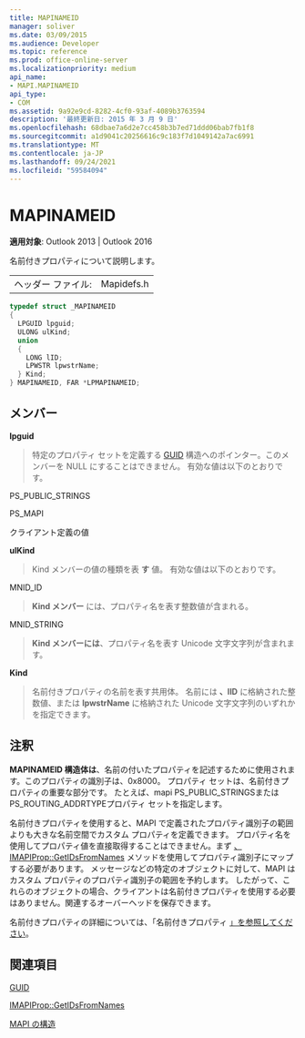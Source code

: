 ```yaml
---
title: MAPINAMEID
manager: soliver
ms.date: 03/09/2015
ms.audience: Developer
ms.topic: reference
ms.prod: office-online-server
ms.localizationpriority: medium
api_name:
- MAPI.MAPINAMEID
api_type:
- COM
ms.assetid: 9a92e9cd-8282-4cf0-93af-4089b3763594
description: '最終更新日: 2015 年 3 月 9 日'
ms.openlocfilehash: 68dbae7a6d2e7cc458b3b7ed71ddd06bab7fb1f8
ms.sourcegitcommit: a1d9041c20256616c9c183f7d1049142a7ac6991
ms.translationtype: MT
ms.contentlocale: ja-JP
ms.lasthandoff: 09/24/2021
ms.locfileid: "59584094"
---
```

# <a name="mapinameid"></a>MAPINAMEID

  
  
**適用対象**: Outlook 2013 | Outlook 2016 
  
名前付きプロパティについて説明します。 
  
|||
|:-----|:-----|
|ヘッダー ファイル:  <br/> |Mapidefs.h  <br/> |
   
```cpp
typedef struct _MAPINAMEID
{
  LPGUID lpguid;
  ULONG ulKind;
  union
  {
    LONG lID;
    LPWSTR lpwstrName;
  } Kind;
} MAPINAMEID, FAR *LPMAPINAMEID;

```

## <a name="members"></a>メンバー

 **lpguid**
  
> 特定のプロパティ セットを定義する [GUID](guid.md) 構造へのポインター。このメンバーを NULL にすることはできません。 有効な値は以下のとおりです。 
    
PS_PUBLIC_STRINGS
  
> 
    
PS_MAPI
  
> 
    
クライアント定義の値
  
> 
    
 **ulKind**
  
> Kind メンバーの値の種類を表 **す** 値。 有効な値は以下のとおりです。 
    
MNID_ID 
  
> **Kind メンバー** には、プロパティ名を表す整数値が含まれる。 
    
MNID_STRING 
  
> **Kind メンバーには**、プロパティ名を表す Unicode 文字文字列が含まれます。 
    
 **Kind**
  
> 名前付きプロパティの名前を表す共用体。 名前には **、lID** に格納された整数値、または **lpwstrName** に格納された Unicode 文字文字列のいずれかを指定できます。
    
## <a name="remarks"></a>注釈

**MAPINAMEID 構造体は**、名前の付いたプロパティを記述するために使用されます。このプロパティの識別子は、0x8000。 プロパティ セットは、名前付きプロパティの重要な部分です。 たとえば、mapi PS_PUBLIC_STRINGSまたはPS_ROUTING_ADDRTYPEプロパティ セットを指定します。 
  
名前付きプロパティを使用すると、MAPI で定義されたプロパティ識別子の範囲よりも大きな名前空間でカスタム プロパティを定義できます。 プロパティ名を使用してプロパティ値を直接取得することはできません。まず [、IMAPIProp::GetIDsFromNames](imapiprop-getidsfromnames.md) メソッドを使用してプロパティ識別子にマップする必要があります。 メッセージなどの特定のオブジェクトに対して、MAPI はカスタム プロパティのプロパティ識別子の範囲を予約します。 したがって、これらのオブジェクトの場合、クライアントは名前付きプロパティを使用する必要はありません。関連するオーバーヘッドを保存できます。 
  
名前付きプロパティの詳細については、「名前付きプロパティ [」を参照してください](mapi-named-properties.md)。
  
## <a name="see-also"></a>関連項目



[GUID](guid.md)
  
[IMAPIProp::GetIDsFromNames](imapiprop-getidsfromnames.md)


[MAPI の構造](mapi-structures.md)

